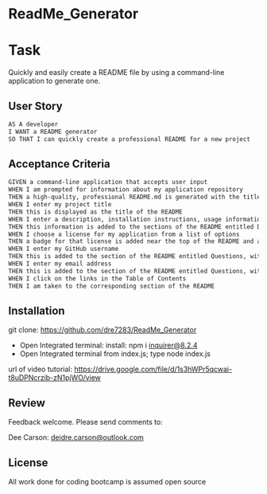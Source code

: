 # ReadMe_Generator

# Task

 Quickly and easily create a README file by using a command-line application to generate one.

## User Story

```md
AS A developer
I WANT a README generator
SO THAT I can quickly create a professional README for a new project
```

## Acceptance Criteria

```md
GIVEN a command-line application that accepts user input
WHEN I am prompted for information about my application repository
THEN a high-quality, professional README.md is generated with the title of my project and sections entitled Description, Table of Contents, Installation, Usage, License, Contributing, Tests, and Questions
WHEN I enter my project title
THEN this is displayed as the title of the README
WHEN I enter a description, installation instructions, usage information, contribution guidelines, and test instructions
THEN this information is added to the sections of the README entitled Description, Installation, Usage, Contributing, and Tests
WHEN I choose a license for my application from a list of options
THEN a badge for that license is added near the top of the README and a notice is added to the section of the README entitled License that explains which license the application is covered under
WHEN I enter my GitHub username
THEN this is added to the section of the README entitled Questions, with a link to my GitHub profile
WHEN I enter my email address
THEN this is added to the section of the README entitled Questions, with instructions on how to reach me with additional questions
WHEN I click on the links in the Table of Contents
THEN I am taken to the corresponding section of the README
```

## Installation

git clone: https://github.com/dre7283/ReadMe_Generator

* Open Integrated terminal: install: npm i inquirer@8.2.4
* Open Integrated terminal from index.js;  type node index.js

url of video tutorial: https://drive.google.com/file/d/1s3hWPr5qcwai-t8uDPNcrzib-zN1pjWO/view


## Review

Feedback welcome. Please send comments to:

Dee Carson: deidre.carson@outlook.com

## License
All work done for coding bootcamp is assumed open source

